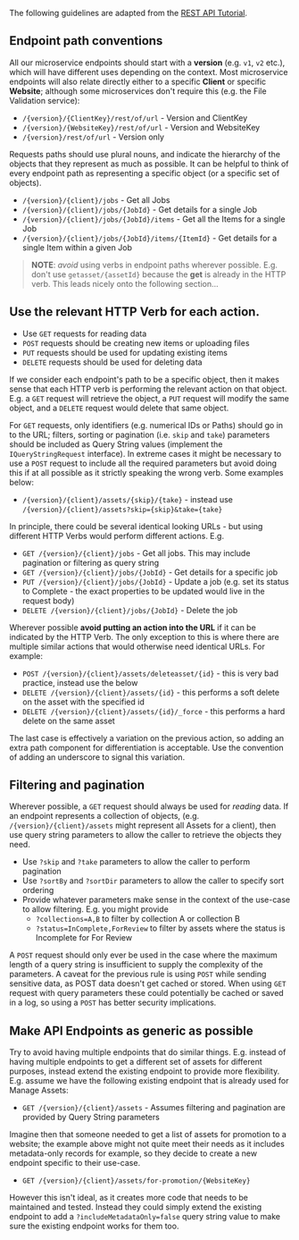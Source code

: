 
The following guidelines are adapted from the [REST API Tutorial](https://restfulapi.net/resource-naming/).

## Endpoint path conventions

All our microservice endpoints should start with a **version** (e.g. `v1`,  `v2` etc.), which will have different uses depending on the context. Most microservice endpoints will also relate directly either to a specific **Client** or specific **Website**; although some microservices don't require this (e.g. the File Validation service):

* `/{version}/{ClientKey}/rest/of/url` - Version and ClientKey
* `/{version}/{WebsiteKey}/rest/of/url` - Version and WebsiteKey
* `/{version}/rest/of/url` - Version only

Requests paths should use plural nouns, and indicate the hierarchy of the objects that they represent as much as possible. It can be helpful to think of every endpoint path as representing a specific object (or a specific set of objects).

* `/{version}/{client}/jobs` - Get all Jobs
* `/{version}/{client}/jobs/{JobId}` - Get details for a single Job
* `/{version}/{client}/jobs/{JobId}/items` - Get all the Items for a single Job
* `/{version}/{client}/jobs/{JobId}/items/{ItemId}` - Get details for a single Item within a given Job

> **NOTE**: _avoid_ using verbs in endpoint paths wherever possible. E.g. don't use `getasset/{assetId}` because the **get** is already in the HTTP verb. This leads nicely onto the following section...

## Use the relevant HTTP Verb for each action.

* Use `GET` requests for reading data
* `POST` requests should be creating new items or uploading files
* `PUT` requests should be used for updating existing items
* `DELETE` requests should be used for deleting data

If we consider each endpoint's path to be a specific object, then it makes sense that each HTTP verb is performing the relevant action on that object. E.g. a `GET` request will retrieve the object, a `PUT` request will modify the same object, and a `DELETE` request would delete that same object.

For `GET` requests, only identifiers (e.g. numerical IDs or Paths) should go in to the URL; filters, sorting or pagination (i.e. `skip` and `take`) parameters should be included as Query String values (implement the `IQueryStringRequest` interface). In extreme cases it might be necessary to use a `POST` request to include all the required parameters but avoid doing this if at all possible as it strictly speaking the wrong verb. Some examples below:

* `/{version}/{client}/assets/{skip}/{take}` - instead use `/{version}/{client}/assets?skip={skip}&take={take}`

In principle, there could be several identical looking URLs - but using different HTTP Verbs would perform different actions. E.g.

* `GET /{version}/{client}/jobs` - Get all jobs. This may include pagination or filtering as query string 
* `GET /{version}/{client}/jobs/{JobId}` - Get details for a specific job
* `PUT /{version}/{client}/jobs/{JobId}` - Update a job (e.g. set its status to Complete - the exact properties to be updated would live in the request body)
* `DELETE /{version}/{client}/jobs/{JobId}` - Delete the job

Wherever possible **avoid putting an action into the URL** if it can be indicated by the HTTP Verb. The only exception to this is where there are multiple similar actions that would otherwise need identical URLs. For example:

* `POST /{version}/{client}/assets/deleteasset/{id}` - this is very bad practice, instead use the below
* `DELETE /{version}/{client}/assets/{id}` - this performs a soft delete on the asset with the specified id
* `DELETE /{version}/{client}/assets/{id}/_force` - this performs a hard delete on the same asset

The last case is effectively a variation on the previous action, so adding an extra path component for differentiation is acceptable. Use the convention of adding an underscore to signal this variation.

## Filtering and pagination

Wherever possible, a `GET` request should always be used for _reading_ data. If an endpoint represents a collection of objects, (e.g. `/{version}/{client}/assets` might represent all Assets for a client), then use query string parameters to allow the caller to retrieve the objects they need.

* Use `?skip` and `?take` parameters to allow the caller to perform pagination
* Use `?sortBy` and `?sortDir` parameters to allow the caller to specify sort ordering
* Provide whatever parameters make sense in the context of the use-case to allow filtering. E.g. you might provide
    * `?collections=A,B` to filter by collection A or collection B
    * `?status=InComplete,ForReview` to filter by assets where the status is Incomplete for For Review

A `POST` request should only ever be used in the case where the maximum length of a query string is insufficient to supply the complexity of the parameters. A caveat for the previous rule is using `POST` while sending sensitive data, as POST data doesn't get cached or stored. When using `GET` request with query parameters these could potentially be cached or saved in a log, so using a `POST` has better security implications.

## Make API Endpoints as generic as possible

Try to avoid having multiple endpoints that do similar things. E.g. instead of having multiple endpoints to get a different set of assets for different purposes, instead extend the existing endpoint to provide more flexibility. E.g. assume we have the following existing endpoint that is already used for Manage Assets:

* `GET /{version}/{client}/assets` - Assumes filtering and pagination are provided by Query String parameters

Imagine then that someone needed to get a list of assets for promotion to a website; the example above might not quite meet their needs as it includes metadata-only records for example, so they decide to create a new endpoint specific to their use-case.

* `GET /{version}/{client}/assets/for-promotion/{WebsiteKey}`

However this isn't ideal, as it creates more code that needs to be maintained and tested. Instead they could simply extend the existing endpoint to add a `?includeMetadataOnly=false` query string value to make sure the existing endpoint works for them too.